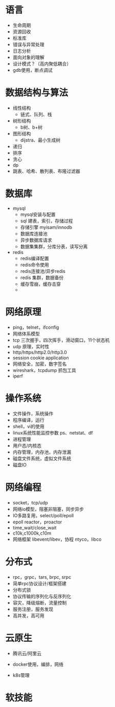 # 语言

- 生命周期
- 资源回收
- 标准库
- 错误与异常处理
- 日志分析
- 面向对象的理解
- 设计模式？（高内聚低耦合）
- gdb使用，断点调试



























































# 数据结构与算法

- 线性结构
  - 链式、队列、栈
- 树形结构
  - b树、b+树
- 图形结构
  - dijstra、最小生成树
- 递归
- 排序
- 贪心
- dp
- 跳表、哈希、散列表、布隆过滤器





































# 数据库

- mysql
  - mysql安装与配置
  - sql 建表，索引，存储过程
  - 存储引擎 myisam/innodb
  - 数据库连接池
  - 异步数据库请求
  - 数据集集群，分库分表，读写分离
- redis
  - redis编译配置
  - redis命令使用
  - redis连接池/异步redis
  - redis 集群，数据备份
  - 缓存雪崩，缓存击穿
  - 



























# 网络原理

- ping，telnet，ifconfig
- 网络体系模型
- tcp 三次握手，四次挥手，滑动窗口，11个状态机
- udp 原理，实时性
- http/https/http2.0/http3.0
- session cookie application
- 网络安全，加密，数字签名
- wireshark，tcpdump 抓包工具
- iperf











































# 操作系统

- 文件操作，系统操作
- 程序编译，运行
- shell，vi的使用
- linux系统性能监控参数 ps、netstat、df
- 进程管理
- 用户态/内核态
- 内存管理，内存池，内存泄漏
- 磁盘文件系统，虚拟文件系统
- 磁盘IO

































# 网络编程

- socket，tcp/udp
- 网络io模型，阻塞非阻塞，同步异步
- IO多路复用，select/poll/epoll
- epoll reactor，proactor
- time_wait/close_wait
- c10k,c1000k,c10m
- 网络框架 libevent/libev，协程 ntyco，libco



































# 分布式

- rpc，grpc，tars, brpc, srpc
- 简单rpc协议设计/框架搭建
- 分布式锁
- 协议传输的序列化与反序列化
- 容灾，降级熔断，流量控制
- 服务注册，服务发现
- 高并发，高可用

































# 云原生

- 腾讯云/阿里云

- docker使用，编排，网络
- k8s管理































# 软技能